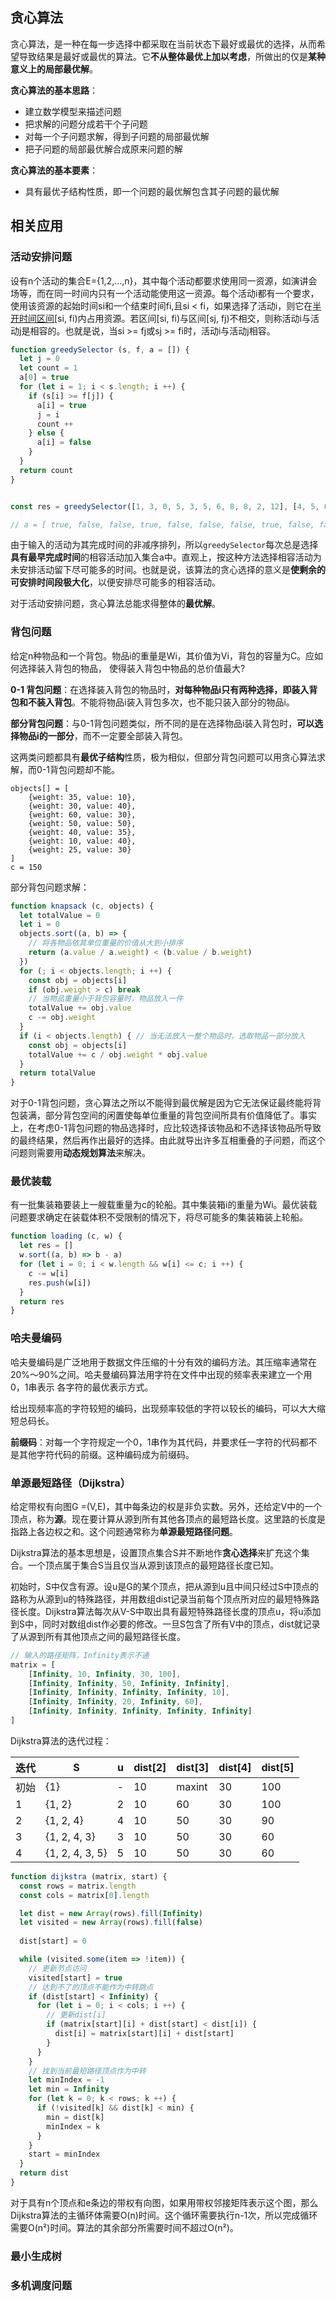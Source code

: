 ## 贪心算法

贪心算法，是一种在每一步选择中都采取在当前状态下最好或最优的选择，从而希望导致结果是最好或最优的算法。它**不从整体最优上加以考虑**，所做出的仅是**某种意义上的局部最优解**。

**贪心算法的基本思路**：

* 建立数学模型来描述问题
* 把求解的问题分成若干个子问题
* 对每一个子问题求解，得到子问题的局部最优解
* 把子问题的局部最优解合成原来问题的解

**贪心算法的基本要素**：

* 具有最优子结构性质，即一个问题的最优解包含其子问题的最优解

## 相关应用

### 活动安排问题

设有n个活动的集合E={1,2,…,n}，其中每个活动都要求使用同一资源，如演讲会场等，而在同一时间内只有一个活动能使用这一资源。每个活动i都有一个要求，使用该资源的起始时间si和一个结束时间fi,且si < fi，如果选择了活动i，则它在[半开时间区间]([https://baike.baidu.com/item/%E5%8D%8A%E5%BC%80%E5%8D%8A%E9%97%AD%E5%8C%BA%E9%97%B4](https://baike.baidu.com/item/半开半闭区间))[si, fi)内占用资源。若区间[si, fi)与区间[sj, fj)不相交，则称活动i与活动j是相容的。也就是说，当si >= fj或sj >= fi时，活动i与活动j相容。

```js
function greedySelector (s, f, a = []) {
  let j = 0
  let count = 1
  a[0] = true
  for (let i = 1; i < s.length; i ++) {
    if (s[i] >= f[j]) {
      a[i] = true
      j = i
      count ++
    } else {
      a[i] = false
    }
  }
  return count
}


const res = greedySelector([1, 3, 0, 5, 3, 5, 6, 8, 8, 2, 12], [4, 5, 6, 7, 8, 9, 10, 11, 12, 13, 14]) // 4

// a = [ true, false, false, true, false, false, false, true, false, false, true ]
```

由于输入的活动为其完成时间的非减序排列，所以`greedySelector`每次总是选择**具有最早完成时间**的相容活动加入集合a中。直观上，按这种方法选择相容活动为未安排活动留下尽可能多的时间。也就是说，该算法的贪心选择的意义是**使剩余的可安排时间段极大化**，以便安排尽可能多的相容活动。

对于活动安排问题，贪心算法总能求得整体的**最优解**。

### 背包问题

给定n种物品和一个背包。物品i的重量是Wi，其价值为Vi，背包的容量为C。应如何选择装入背包的物品， 使得装入背包中物品的总价值最大?

**0-1 背包问题**：在选择装入背包的物品时，**对每种物品i只有两种选择，即装入背包和不装入背包**。不能将物品i装入背包多次，也不能只装入部分的物品i。

**部分背包问题**：与0-1背包问题类似，所不同的是在选择物品i装入背包时，**可以选择物品i的一部分**，而不一定要全部装入背包。

这两类问题都具有**最优子结构**性质，极为相似，但部分背包问题可以用贪心算法求解，而0-1背包问题却不能。

```
objects[] = [
	{weight: 35, value: 10},
	{weight: 30, value: 40},
	{weight: 60, value: 30},
	{weight: 50, value: 50},
	{weight: 40, value: 35},
	{weight: 10, value: 40},
	{weight: 25, value: 30}
]
c = 150
```

部分背包问题求解：

```js
function knapsack (c, objects) {
  let totalValue = 0
  let i = 0
  objects.sort((a, b) => {
    // 将各物品依其单位重量的价值从大到小排序
    return (a.value / a.weight) < (b.value / b.weight)
  })
  for (; i < objects.length; i ++) {
    const obj = objects[i]
    if (obj.weight > c) break
    // 当物品重量小于背包容量时，物品放入一件
    totalValue += obj.value
    c -= obj.weight
  }
  if (i < objects.length) { // 当无法放入一整个物品时，选取物品一部分放入
    const obj = objects[i]
    totalValue += c / obj.weight * obj.value
  }
  return totalValue
}
```

对于0-1背包问题，贪心算法之所以不能得到最优解是因为它无法保证最终能将背包装满，部分背包空间的闲置使每单位重量的背包空间所具有价值降低了。事实上，在考虑0-1背包问题的物品选择时，应比较选择该物品和不选择该物品所导致的最终结果，然后再作出最好的选择。由此就导出许多互相重叠的子问题，而这个问题则需要用**动态规划算法**来解决。

### 最优装载

有一批集装箱要装上一艘载重量为c的轮船。其中集装箱i的重量为Wi。最优装载问题要求确定在装载体积不受限制的情况下，将尽可能多的集装箱装上轮船。

```js
function loading (c, w) {
  let res = []
  w.sort((a, b) => b - a)
  for (let i = 0; i < w.length && w[i] <= c; i ++) {
    c -= w[i]
    res.push(w[i])
  }
  return res
}
```

### 哈夫曼编码

哈夫曼编码是广泛地用于数据文件压缩的十分有效的编码方法。其压缩率通常在20%～90%之间。哈夫曼编码算法用字符在文件中出现的频率表来建立一个用0，1串表示 各字符的最优表示方式。 

给出现频率高的字符较短的编码，出现频率较低的字符以较长的编码，可以大大缩短总码长。

**前缀码**：对每一个字符规定一个0，1串作为其代码，并要求任一字符的代码都不是其他字符代码的前缀。这种编码成为前缀码。

### 单源最短路径（Dijkstra）

给定带权有向图G =(V,E)，其中每条边的权是非负实数。另外，还给定V中的一个顶点，称为**源**。现在要计算从源到所有其他各顶点的最短路长度。这里路的长度是指路上各边权之和。这个问题通常称为**单源最短路径问题**。

Dijkstra算法的基本思想是，设置顶点集合S并不断地作**贪心选择**来扩充这个集合。一个顶点属于集合S当且仅当从源到该顶点的最短路径长度已知。

初始时，S中仅含有源。设u是G的某个顶点，把从源到u且中间只经过S中顶点的路称为从源到u的特殊路径，并用数组dist记录当前每个顶点所对应的最短特殊路径长度。Dijkstra算法每次从V-S中取出具有最短特殊路径长度的顶点u，将u添加到S中，同时对数组dist作必要的修改。一旦S包含了所有V中的顶点，dist就记录了从源到所有其他顶点之间的最短路径长度。

```js
// 输入的路径矩阵，Infinity表示不通
matrix = [
	[Infinity, 10, Infinity, 30, 100],
	[Infinity, Infinity, 50, Infinity, Infinity],
	[Infinity, Infinity, Infinity, Infinity, 10],
	[Infinity, Infinity, 20, Infinity, 60],
	[Infinity, Infinity, Infinity, Infinity, Infinity]
]
```

Dijkstra算法的迭代过程：

| 迭代 | S               | u    | dist[2] | dist[3] | dist[4] | dist[5] |
| ---- | --------------- | ---- | ------- | ------- | ------- | ------- |
| 初始 | {1}             | -    | 10      | maxint  | 30      | 100     |
| 1    | {1, 2}          | 2    | 10      | 60      | 30      | 100     |
| 2    | {1, 2, 4}       | 4    | 10      | 50      | 30      | 90      |
| 3    | {1, 2, 4, 3}    | 3    | 10      | 50      | 30      | 60      |
| 4    | {1, 2, 4, 3, 5} | 5    | 10      | 50      | 30      | 60      |

```js
function dijkstra (matrix, start) {
  const rows = matrix.length
  const cols = matrix[0].length

  let dist = new Array(rows).fill(Infinity)
  let visited = new Array(rows).fill(false)
  
  dist[start] = 0

  while (visited.some(item => !item)) {
    // 更新节点访问
    visited[start] = true
    // 达到不了的顶点不能作为中转跳点
    if (dist[start] < Infinity) {
      for (let i = 0; i < cols; i ++) {
        // 更新dist[i]
        if (matrix[start][i] + dist[start] < dist[i]) {
          dist[i] = matrix[start][i] + dist[start]
        }
      }
    }
    // 找到当前最短路径顶点作为中转
    let minIndex = -1
    let min = Infinity
    for (let k = 0; k < rows; k ++) {
      if (!visited[k] && dist[k] < min) {
        min = dist[k]
        minIndex = k
      }
    }
    start = minIndex
  }
  return dist
}
```

对于具有n个顶点和e条边的带权有向图，如果用带权邻接矩阵表示这个图，那么Dijkstra算法的主循环体需要O(n)时间。这个循环需要执行n-1次，所以完成循环需要O(n²)时间。算法的其余部分所需要时间不超过O(n²)。

### 最小生成树

### 多机调度问题

